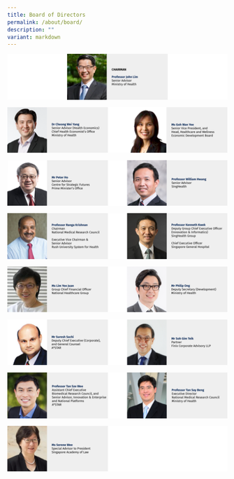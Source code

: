 ```yaml
---
title: Board of Directors
permalink: /about/board/
description: ""
variant: markdown
---
```

![](/images/Leadership%20%20%20Board/20231025/banners_2023-10-25_board%20-%2001.png)

![](/images/Leadership%20%20%20Board/20231025/banners_2023-10-25_board%20-%2002.png)

![](/images/Leadership%20%20%20Board/20231025/Banners_2023_10_25_Board___03.png)

![](/images/Leadership%20%20%20Board/20231025/banners_2023-10-25_board%20-%2004.png)

![](/images/Leadership%20%20%20Board/20231025/banners_2023-10-25_board%20-%2005.png)

![](/images/Leadership%20%20%20Board/20231025/banners_2023-10-25_board%20-%2006.png)

![](/images/Leadership%20%20%20Board/20231025/banners_2023-10-25_board%20-%2007.png)

![](/images/Leadership%20%20%20Board/20231025/banners_2023-10-25_board%20-%2008.png)